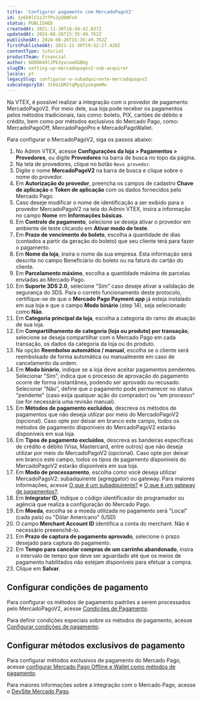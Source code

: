 ```yaml
---
title: 'Configurar pagamento com MercadoPagoV2'
id: 1y6k8lCSzJYfPs2yObNFo4
status: PUBLISHED
createdAt: 2021-11-30T18:49:42.837Z
updatedAt: 2024-08-26T15:35:49.762Z
publishedAt: 2024-08-26T15:35:49.762Z
firstPublishedAt: 2021-11-30T19:32:27.420Z
contentType: tutorial
productTeam: Financial
author: 6DODK49lJPk3yvcoe6GB6g
slugEN: setting-up-mercadopagov2-sub-acquirer
locale: pt
legacySlug: configurar-o-subadquirente-mercadopagov2
subcategoryId: 3tDGibM2tqMyqIyukqmmMw
---
```


Na VTEX, é possível realizar a integração com o provedor de pagamento MercadoPagoV2. Por meio dele, sua loja pode receber os pagamentos pelos métodos tradicionais, tais como: boleto, PIX, cartões de débito e crédito, bem como por métodos exclusivos do Mercado Pago, como: MercadoPagoOff, MercadoPagoPro e MercadoPagoWallet.

Para configurar o MercadoPagoV2, siga os passos abaixo:

1. No Admin VTEX, acesse __Configurações da loja > Pagamentos > Provedores__, ou digite __Provedores__ na barra de busca no topo da página.
2. Na tela de provedores, clique no botão `Novo provedor`.
3. Digite o nome __MercadoPagoV2__ na barra de busca e clique sobre o nome do provedor.
4. Em __Autorização do provedor__, preencha os campos de cadastro __Chave de aplicação__ e __Token de aplicação__ com os dados fornecidos pelo Mercado Pago.
5. Caso deseje modificar o nome de identificação a ser exibido para o provedor MercadoPagoV2 na tela do Admin VTEX, insira a informação no campo __Nome__ em __Informações básicas__.
6. Em __Controle de pagamento__, selecione se deseja ativar o provedor em ambiente de teste clicando em __Ativar modo de teste__.
7. Em __Prazo de vencimento do boleto__, escolha a quantidade de dias (contados a partir da geração do boleto) que seu cliente terá para fazer o pagamento.
8. Em __Nome da loja__, insira o nome da sua empresa. Esta informação será descrita no campo Beneficiário do boleto ou na fatura do cartão do cliente.
9. Em __Parcelamento máximo__, escolha a quantidade máxima de parcelas enviadas ao Mercado Pago.
10. Em __Suporte 3DS 2.0__, selecione "Sim" caso deseje ativar a validação de segurança do 3DS. Para o correto funcionamento deste protocolo, certifique-se de que o __Mercado Pago Payment app__ já esteja instalado em sua loja e que o campo __Modo binário__ (step 14), seja selecionado como __Não__.
11. Em __Categoria principal da loja__, escolha a categoria do ramo de atuação de sua loja.
12. Em __Compartilhamento de categoria (loja ou produto) por transação__, selecione se deseja compartilhar com o Mercado Pago em cada transação, os dados da categoria da loja ou do produto.
13. Na opção __Reembolso automático / manual__, escolha se o cliente será reembolsado de forma automática ou manualmente em caso de cancelamento da ordem.
14. Em __Modo binário__, indique se a loja deve aceitar pagamentos pendentes. Selecionar "Sim", indica que o processo de aprovação do pagamento ocorre de forma instantânea, podendo ser aprovado ou recusado. Selecionar "Não", define que o pagamento pode permanecer no status "pendente" (caso exija qualquer ação do comprador) ou "em processo" (se for necessária uma revisão manual).
15. Em __Métodos de pagamento excluídos__, descreva os métodos de pagamentos que não deseja utilizar por meio do MercadoPagoV2 (opcional). Caso opte por deixar em branco este campo, todos os métodos de pagamento disponíveis do MercadoPagoV2 estarão disponíveis em sua loja.
16. Em __Tipos de pagamento excluídos__,  descreva as bandeiras específicas de crédito e débito (Visa, Mastercard, entre outros) que não deseja utilizar por meio do MercadoPagoV2 (opcional). Caso opte por deixar em branco este campo, todos os tipos de pagamento disponíveis do MercadoPagoV2 estarão disponíveis em sua loja.
17. Em __Modo de processamento__, escolha como você deseja utilizar MercadoPagoV2: subadquirente (agreggator) ou gateway. Para maiores informações, acesse [O que é um subadquirente?](/pt/tutorial/o-que-e-um-subadquirente--64aX6PeRQQ66O8uCqo0W4q#) e [O que é um gateway de pagamentos?](/pt/tutorial/o-que-e-um-gateway-de-pagamentos--2KH9Wdi7F6swOU4amECSOk#). 
18. Em __Integrator ID__, indique o código identificador do programador ou agência que realiza a configuração do Mercado Pago.
19. Em __Moeda__, escolha se a moeda utilizada no pagamento será "Local" (cada país) ou "Dólar Americano" (USD)
20. O campo __Merchant Account ID__ identifica a conta do merchant. Não é necessário preeenchê-lo.
21. Em __Prazo de captura de pagamento aprovado__, selecione o prazo desejado para captura do pagamento.
22. Em __Tempo para cancelar compras de um carrinho abandonado__, insira o intervalo de tempo que deve ser aguardado até que os meios de pagamento habilitados não estejam disponíveis para efetuar a compra. 
23. Clique em __Salvar__.

## Configurar condições de pagamento

Para configurar os métodos de pagamento padrões a serem processados pelo MercadoPagoV2, acesse [Condições de Pagamento](/pt/tutorial/condicoes-de-pagamento).

Para definir condições especiais sobre os métodos de pagamento, acesse [Configurar condições de pagamento](/pt/tutorial/condicoes-especiais--tutorials_456#).

## Configurar métodos exclusivos de pagamento

Para configurar métodos exclusivos de pagamento do Mercado Pago, acesse [configurar Mercado Pago Offline e Wallet como métodos de pagamento](/pt/tutorial/configurar-mercado-pago-offline-e-wallet-como-metodos-de-pagamentos).

Para maiores informações sobre a integração com o Mercado Pago, acesse o [DevSite Mercado Pago](https://www.mercadopago.com.br/developers/pt/docs/vtex/introduction).
